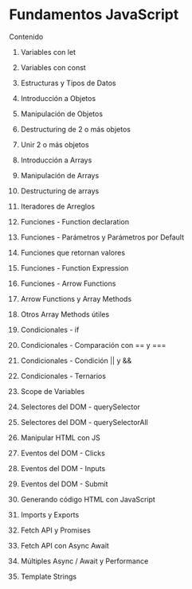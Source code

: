 # Fundamentos JavaScript

Contenido

01. Variables con let 

02. Variables con const

03. Estructuras y Tipos de Datos

04. Introducción a Objetos

05. Manipulación de Objetos

06. Destructuring de 2 o más objetos

07. Unir 2 o más objetos

08. Introducción a Arrays

09. Manipulación de Arrays

10. Destructuring de arrays

11. Iteradores de Arreglos

12. Funciones - Function declaration

12. Funciones - Parámetros y Parámetros por Default

12. Funciones que retornan valores

13. Funciones - Function Expression

14. Funciones - Arrow Functions

15. Arrow Functions y Array Methods

16. Otros Array Methods útiles

17. Condicionales - if

18. Condicionales - Comparación con == y ===

19. Condicionales - Condición || y &&

20. Condicionales - Ternarios

21. Scope de Variables

22. Selectores del DOM - querySelector

23. Selectores del DOM - querySelectorAll

24. Manipular HTML con JS

25. Eventos del DOM - Clicks

26. Eventos del DOM - Inputs

27. Eventos del DOM - Submit

28. Generando código HTML con JavaScript

29. Imports y Exports

30. Fetch API y Promises

31. Fetch API con Async Await

32. Múltiples Async / Await y Performance

33. Template Strings